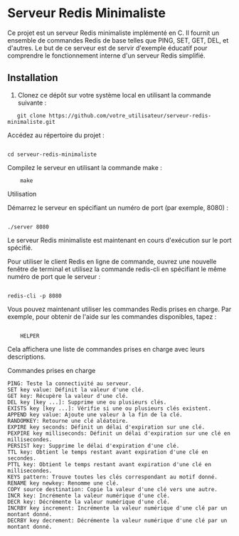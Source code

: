 # Serveur Redis Minimaliste

Ce projet est un serveur Redis minimaliste implémenté en C. Il fournit un ensemble de commandes Redis de base telles que PING, SET, GET, DEL, et d'autres. Le but de ce serveur est de servir d'exemple éducatif pour comprendre le fonctionnement interne d'un serveur Redis simplifié.

## Installation

1. Clonez ce dépôt sur votre système local en utilisant la commande suivante :

```shell
   git clone https://github.com/votre_utilisateur/serveur-redis-minimaliste.git
```
 Accédez au répertoire du projet :

```shell

cd serveur-redis-minimaliste
```
Compilez le serveur en utilisant la commande make :

```shell
    make
```
Utilisation

   Démarrez le serveur en spécifiant un numéro de port (par exemple, 8080) :

```shell

./server 8080
```
Le serveur Redis minimaliste est maintenant en cours d'exécution sur le port spécifié.

Pour utiliser le client Redis en ligne de commande, ouvrez une nouvelle fenêtre de terminal et utilisez la commande redis-cli en spécifiant le même numéro de port que le serveur :

```shell

redis-cli -p 8080
```
Vous pouvez maintenant utiliser les commandes Redis prises en charge. Par exemple, pour obtenir de l'aide sur les commandes disponibles, tapez :

```shell

    HELPER
```
   Cela affichera une liste de commandes prises en charge avec leurs descriptions.

Commandes prises en charge

    PING: Teste la connectivité au serveur.
    SET key value: Définit la valeur d'une clé.
    GET key: Récupère la valeur d'une clé.
    DEL key [key ...]: Supprime une ou plusieurs clés.
    EXISTS key [key ...]: Vérifie si une ou plusieurs clés existent.
    APPEND key value: Ajoute une valeur à la fin de la clé.
    RANDOMKEY: Retourne une clé aléatoire.
    EXPIRE key seconds: Définit un délai d'expiration sur une clé.
    PEXPIRE key milliseconds: Définit un délai d'expiration sur une clé en millisecondes.
    PERSIST key: Supprime le délai d'expiration d'une clé.
    TTL key: Obtient le temps restant avant expiration d'une clé en secondes.
    PTTL key: Obtient le temps restant avant expiration d'une clé en millisecondes.
    KEYS pattern: Trouve toutes les clés correspondant au motif donné.
    RENAME key newkey: Renomme une clé.
    COPY source destination: Copie la valeur d'une clé vers une autre.
    INCR key: Incrémente la valeur numérique d'une clé.
    DECR key: Décrémente la valeur numérique d'une clé.
    INCRBY key increment: Incrémente la valeur numérique d'une clé par un montant donné.
    DECRBY key decrement: Décrémente la valeur numérique d'une clé par un montant donné.
